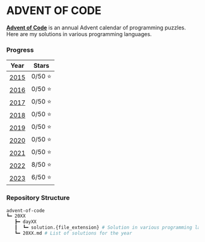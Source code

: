 # **ADVENT OF CODE**
**[Advent of Code](https://adventofcode.com/)** is an annual Advent calendar of programming puzzles. Here are my solutions in various programming languages.

### Progress
| Year | Stars |
|:----:|:-----:|
| [2015](2015) | 0/50 :star: |
| [2016](2016) | 0/50 :star: |
| [2017](2017) | 0/50 :star: |
| [2018](2018) | 0/50 :star: |
| [2019](2019) | 0/50 :star: |
| [2020](2020) | 0/50 :star: |
| [2021](2021) | 0/50 :star: |
| [2022](2022) | 8/50 :star: |
| [2023](2023) | 6/50 :star: |

### Repository Structure
```bash
advent-of-code
┗━ 20XX
   ┣━ dayXX
   ┃  ┗━ solution.{file_extension} # Solution in various programming languages
   ┗━ 20XX.md # List of solutions for the year
```